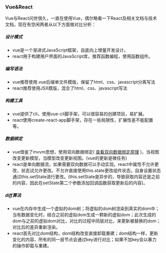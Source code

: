### Vue&React

Vue与React问世很久，一直在使用Vue，偶尔略看一下React及相关文档与技术文档，现在有空闲两者从以下方面做对比分析：

##### 设计模式
* vue是一个渐进式JavaScript框架，自底向上增量开发设计。
* react用于构建用户界面的JavaScript库，推荐函数编程，使用函数组件。

##### 编写语法
* vue推荐使用.vue后缀单文件模版，保留了html、css、javascript分离写法
* react推荐使用JSX模版，混合了html、css、javascript写法

##### 构建工具
* vue提供了cli，使用vue-cli脚手架，可以很容易的创建项目，易扩展。
* react使用create-react-app脚手架，存在一些局限性，扩展性差不能配置等。

##### 数据绑定
* vue借鉴了mvvm思想，使用双向数据绑定( [查看双向数据绑定原理](https://github.com/chglyn/skills_note/blob/master/vue/base-vue.js) )，当视图改变更新模型，当模型改变更新视图。(vue的更新是微任务)
* react是单向数据流，如果需要双向数据可以手动实现。react中属性不允许更改，状态试允许更改。不允许直接使用this.state更改组件状态。自身设置状态通过this.setState进行更改。(this.setState是异步的，导致获取内容还是之前的内容，因此在setState第二个参数添加回调函数获取更新后的内容)。


##### diff算法
* vue在内存中生成一个虚拟的dom树；将虚拟的dom树渲染到真实的dom中；当有数据变化时，结合之前的虚拟dom生成一颗新的虚拟dom；此次生成的dom与之前的虚拟dom对比，对比的过程中同层对比，来更新被替换的dom；对比后的差异重新渲染。
* react首先对比dom结构，dom结构改变直接卸载重建；dom结构一样，更新变化的内容，所有的同一层节点会通过key进行对比；如果不加key会以暴力的操作卸载与重建。